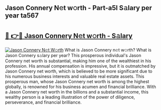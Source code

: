 ## Jason Connery N𝚎t w𝚘rth - Part-a5l S𝚊lary per year ta567

# <h2><a href="http://gc5520.nevu.top/?p=Jason+Connery">🔗 👉🔴 Jason Connery N𝚎t w𝚘rth - S𝚊lary</a></h2>

[![Jason Connery N𝚎t W𝚘rth](https://i.imgur.com/Oavwk0R.jpeg)](http://gc5520.nevu.top/?p=Jason+Connery)
What is Jason Connery n𝚎t w𝚘rth? What is Jason Connery s𝚊lary per year?
This prosperous individual's Jason Connery net worth is substantial, making him one of the wealthiest in his profession. His annual compensation is impressive, but it is outmatched by Jason Connery net worth, which is believed to be more significant due to his numerous business interests and valuable real estate assets. This prosperous man, whose Jason Connery net worth is among the highest globally, is renowned for his business acumen and financial brilliance. With a Jason Connery net worth in the billions and a substantial income, this wealthy person is a leading illustration of the power of diligence, perseverance, and financial brilliance.
